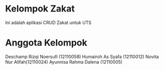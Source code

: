 # Kelompok Zakat
 Ini adalah aplikasi CRUD Zakat untuk UTS 

# Anggota Kelompok
Deschamp Rizqi Noersufi (12110058)
Humairoh As Syafa (12110012)
Novita Nur Alifah(12110024)
Ayunnisa Rahma Dalena (12110005)

